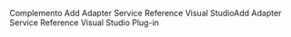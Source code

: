 <span data-ttu-id="61c5a-101">Complemento Add Adapter Service Reference Visual Studio</span><span class="sxs-lookup"><span data-stu-id="61c5a-101">Add Adapter Service Reference Visual Studio Plug-in</span></span>